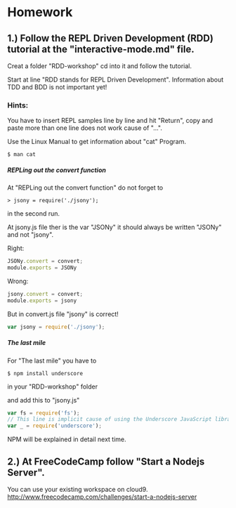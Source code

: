# Homework


## 1.) Follow the REPL Driven Development (RDD) tutorial at the "interactive-mode.md" file.

Creat a folder "RDD-workshop" cd into it and follow the tutorial.

Start at line "RDD stands for REPL Driven Development".
Information about TDD and BDD is not important yet!



### Hints: 
You have to insert REPL samples line by line and hit "Return",
copy and paste more than one line does not work cause of "...".



Use the Linux Manual to get information about "cat" Program.

```shell
$ man cat
```
##### REPLing out the convert function
At "REPLing out the convert function" do not forget to

```shell
> jsony = require('./jsony');
```
in the second run.


At jsony.js file ther is the var "JSONy" it should always be written "JSONy" and not "jsony".

Right:
```javascript
JSONy.convert = convert;
module.exports = JSONy
```

Wrong:
```javascript
jsony.convert = convert;
module.exports = jsony
```

But in convert.js file "jsony" is correct!
```javascript
var jsony = require('./jsony');
```

##### The last mile
For "The last mile" you have to
```shell
$ npm install underscore
```
in your "RDD-workshop" folder

and add this to "jsony.js"

```javascript
var fs = require('fs');
// This line is implicit cause of using the Underscore JavaScript library
var _ = require('underscore');
```
NPM will be explained in detail next time.


## 2.) At FreeCodeCamp follow "Start a Nodejs Server".

You can use your existing workspace on cloud9.
http://www.freecodecamp.com/challenges/start-a-nodejs-server